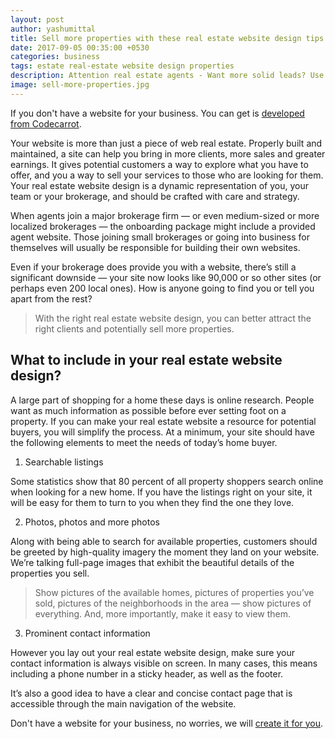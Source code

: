 ```yaml
---
layout: post
author: yashumittal
title: Sell more properties with these real estate website design tips
date: 2017-09-05 00:35:00 +0530
categories: business
tags: estate real-estate website design properties
description: Attention real estate agents - Want more solid leads? Use these real estate website design tips to create your own lead generation machine.
image: sell-more-properties.jpg
---
```


If you don't have a website for your business. You can get is [developed from Codecarrot](//codecarrot.net/).

Your website is more than just a piece of web real estate. Properly built and maintained, a site can help you bring in more clients, more sales and greater earnings. It gives potential customers a way to explore what you have to offer, and you a way to sell your services to those who are looking for them. Your real estate website design is a dynamic representation of you, your team or your brokerage, and should be crafted with care and strategy.

When agents join a major brokerage firm — or even medium-sized or more localized brokerages — the onboarding package might include a provided agent website. Those joining small brokerages or going into business for themselves will usually be responsible for building their own websites.

Even if your brokerage does provide you with a website, there’s still a significant downside — your site now looks like 90,000 or so other sites (or perhaps even 200 local ones). How is anyone going to find you or tell you apart from the rest?

<blockquote>
With the right real estate website design, you can better attract the right clients and potentially sell more properties.
</blockquote>

## What to include in your real estate website design?

A large part of shopping for a home these days is online research. People want as much information as possible before ever setting foot on a property. If you can make your real estate website a resource for potential buyers, you will simplify the process. At a minimum, your site should have the following elements to meet the needs of today’s home buyer.

1. Searchable listings

Some statistics show that 80 percent of all property shoppers search online when looking for a new home. If you have the listings right on your site, it will be easy for them to turn to you when they find the one they love.

2. Photos, photos and more photos

Along with being able to search for available properties, customers should be greeted by high-quality imagery the moment they land on your website. We’re talking full-page images that exhibit the beautiful details of the properties you sell.

<blockquote>
Show pictures of the available homes, pictures of properties you’ve sold, pictures of the neighborhoods in the area — show pictures of everything. And, more importantly, make it easy to view them.
</blockquote>

3. Prominent contact information

However you lay out your real estate website design, make sure your contact information is always visible on screen. In many cases, this means including a phone number in a sticky header, as well as the footer.

<div class="callout">
It’s also a good idea to have a clear and concise contact page that is accessible through the main navigation of the website.
</div>

Don't have a website for your business, no worries, we will [create it for you](//codecarrot.net/).
